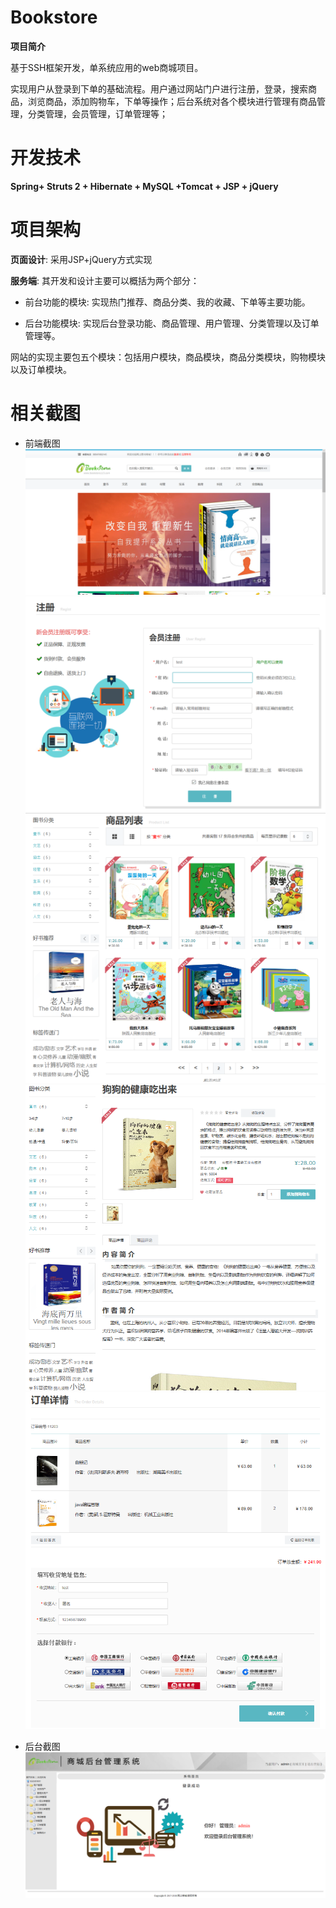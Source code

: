 # Bookstore
**项目简介**

基于SSH框架开发，单系统应用的web商城项目。

实现用户从登录到下单的基础流程。用户通过网站门户进行注册，登录，搜索商品，浏览商品，添加购物车，下单等操作；后台系统对各个模块进行管理有商品管理，分类管理，会员管理，订单管理等；

# 开发技术
**Spring+ Struts 2 + Hibernate + MySQL +Tomcat + JSP + jQuery**

# 项目架构
**页面设计**: 采用JSP+jQuery方式实现

**服务端**: 其开发和设计主要可以概括为两个部分：
- 前台功能的模块: 实现热门推荐、商品分类、我的收藏、下单等主要功能。

- 后台功能模块: 实现后台登录功能、商品管理、用户管理、分类管理以及订单管理等。

网站的实现主要包五个模块：包括用户模块，商品模块，商品分类模块，购物模块以及订单模块。

# 相关截图

- 前端截图
![image](https://github.com/bluestaree/bookstore/blob/master/WebRoot/image/public/4-1.png)
![image](https://github.com/bluestaree/bookstore/blob/master/WebRoot/image/public/4-2.png)
![image](https://github.com/bluestaree/bookstore/blob/master/WebRoot/image/public/4-5.png)
![image](https://github.com/bluestaree/bookstore/blob/master/WebRoot/image/public/4-7.png)
![image](https://github.com/bluestaree/bookstore/blob/master/WebRoot/image/public/4-8.png)

- 后台截图
![image](https://github.com/bluestaree/bookstore/blob/master/WebRoot/image/public/4-10.png)
